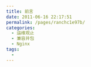 ```yaml
---
title: 前言
date: 2011-06-16 22:17:51
permalink: /pages/ranchc1e97b/
categories:
  - 运维观止
  - 兼容并包
  - Nginx
tags:
  - 
---
```

